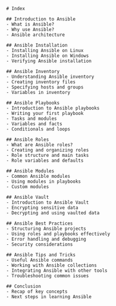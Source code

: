     # Index

    ## Introduction to Ansible
    - What is Ansible?
    - Why use Ansible?
    - Ansible architecture

    ## Ansible Installation
    - Installing Ansible on Linux
    - Installing Ansible on Windows
    - Verifying Ansible installation

    ## Ansible Inventory
    - Understanding Ansible inventory
    - Creating inventory files
    - Specifying hosts and groups
    - Variables in inventory

    ## Ansible Playbooks
    - Introduction to Ansible playbooks
    - Writing your first playbook
    - Tasks and modules
    - Variables and facts
    - Conditionals and loops

    ## Ansible Roles
    - What are Ansible roles?
    - Creating and organizing roles
    - Role structure and main tasks
    - Role variables and defaults

    ## Ansible Modules
    - Common Ansible modules
    - Using modules in playbooks
    - Custom modules

    ## Ansible Vault
    - Introduction to Ansible Vault
    - Encrypting sensitive data
    - Decrypting and using vaulted data

    ## Ansible Best Practices
    - Structuring Ansible projects
    - Using roles and playbooks effectively
    - Error handling and debugging
    - Security considerations

    ## Ansible Tips and Tricks
    - Useful Ansible commands
    - Working with Ansible collections
    - Integrating Ansible with other tools
    - Troubleshooting common issues

    ## Conclusion
    - Recap of key concepts
    - Next steps in learning Ansible
